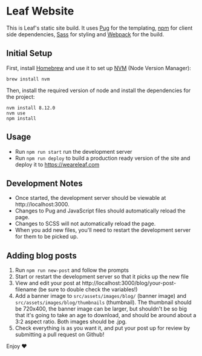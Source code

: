 # Leaf Website

This is Leaf's static site build. It uses [Pug](https://pugjs.org/api/getting-started.html) for the templating, [npm](https://www.npmjs.com/) for client side dependencies, [Sass](https://sass-lang.com/) for styling and [Webpack](https://webpack.js.org) for the build.

## Initial Setup

First, install [Homebrew](https://brew.sh) and use it to set up [NVM](https://github.com/creationix/nvm) (Node Version Manager):

```
brew install nvm
```

Then, install the required version of node and install the dependencies for the project:

```
nvm install 8.12.0
nvm use
npm install
```

## Usage

- Run `npm run start` run the development server
- Run `npm run deploy` to build a production ready version of the site and deploy it to https://weareleaf.com

## Development Notes

- Once started, the development server should be viewable at http://localhost:3000.
- Changes to Pug and JavaScript files should automatically reload the page.
- Changes to SCSS will not automatically reload the page.
- When you add new files, you'll need to restart the development server for them to be picked up.

## Adding blog posts

1. Run `npm run new-post` and follow the prompts
2. Start or restart the development server so that it picks up the new file
3. View and edit your post at http://localhost:3000/blog/your-post-filename (be sure to double check the variables!)
4. Add a banner image to `src/assets/images/blog/` (banner image) and `src/assets/images/blog/thumbnails` (thumbnail). The thumbnail should be 720x400, the banner image can be larger, but shouldn't be so big that it's going to take an age to download, and should be around about a 3:2 aspect ratio. Both images should be .jpg.
5. Check everything is as you want it, and put your post up for review by submitting a pull request on Github!

Enjoy ❤️
